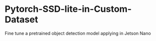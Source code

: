 # Pytorch-SSD-lite-in-Custom-Dataset
Fine tune a pretrained object detection model applying in Jetson Nano
